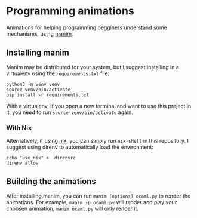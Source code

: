 # Programming animations

Animations for helping programming begginers understand some mechanisms, using
[manim](https://github.com/ManimCommunity/manim/#usage).

## Installing manim

Manim may be distributed for your system, but I suggest installing in a
virtualenv using the `requirements.txt` file:

```shell
python3 -m venv venv
source venv/bin/activate
pip install -r requirements.txt
```

With a virtualenv, if you open a new terminal and want to use this project in
it, you need to run `source venv/bin/activate` again.

### With Nix

Alternatively, if using [nix](https://nixos.org/manual/nix/stable/), you can
simply run `nix-shell` in this repository. I suggest using direnv to
automatically load the environment:

```shell
echo "use_nix" > .direnvrc
direnv allow
```

## Building the animations

After installing manim, you can run `manim [options] ocaml.py` to render the
animations.  For example, `manim -p ocaml.py` will render and play your choosen
animation, `manim ocaml.py` will only render it.
